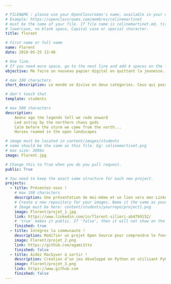 ```yaml
---

# FILENAME : please use your OpenClassrooms's name, available in your url.
# Example: https://openclassrooms.com/membres/celinemartinet
# must be the name of your file. If file name is celinemartinet.md, title is celinemartinet.
# lowercase, no blank space, Capital case or special character.
title: florent

# First name or full name
name: Florent
date: 2018-05-25 13:48

# One line.
# If you need more space, go to the next line and add 4 spaces on the left, as in 'description'.
objective: Me faire un nouveau papier digital en quittant la jeunesse.

# max 100 characters
short_description: Le monde se divise en deux catégories. Ceux qui passent par la porte et ceux qui passent par la fenêtre.

# don't touch that
template: students

# max 500 characters
description:
    Aeons ago the legends tell we rode onward
    Led astray by the northern chaos gods
    Calm before the storm we came from the north...
    Horses roamed in the open landscapes

# image must be located in content/images/students
# name should be the same as this file. Eg: celinemartinet.png
# max size: 200ko
image: Florent.jpg

# Change this to True when you do you pull request.
public: True

# You need to keep the exact same structure for each new project.
projects:
  - title: Présentez-vous !
    # max 100 characters
    description: Une présentation de moi-même et un lien vers mon LinkedIn.
    # Create a new repository for your images. Name it the same as your nickname and profile picture.
    # Image must be here: content/students/yourrepo/project1.png
    image: Florent/projet_1.jpg
    link: https://www.linkedin.com/in/florent-silieri-ab47b9152/
    # 'true' makes it public. If 'false', then it will not show on the website.
    finished: true
  - title: Intégrez la communauté !
    description: Modifier un projet Open Source pour comprendre le fonctionnement de Git, de Github et des pull requests.
    image: Florent/projet_2.png
    link: https://github.com/ogami1tto
    finished: false
  - title: Aidez MacGyver à sortir !
    description: Création d’un jeu développé en Python et utilisant PyGame.
    image: Florent/projet_3.png
    link: https://www.github.com
    finished: false
---
```


